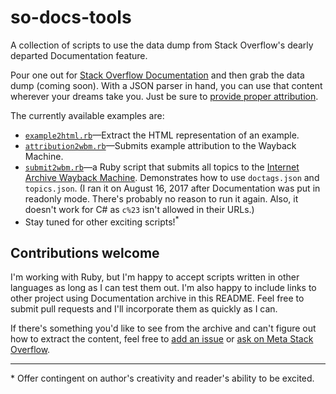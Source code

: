 # so-docs-tools
A collection of scripts to use the data dump from Stack Overflow's dearly departed Documentation feature.

Pour one out for [Stack Overflow Documentation](https://meta.stackoverflow.com/questions/354217/sunsetting-documentation) and then grab the data dump (coming soon). With a JSON parser in hand, you can use that content wherever your dreams take you. Just be sure to [provide proper attribution](https://meta.stackoverflow.com/questions/355115/documentation-is-read-only-what-s-next).

The currently available examples are:

* [`example2html.rb`](https://github.com/jericson/so-docs-tools/blob/master/examples/example2html.rb)&mdash;Extract the HTML representation of an example.
* [`attribution2wbm.rb`](https://github.com/jericson/so-docs-tools/blob/master/examples/attribution2wbm.rb)&mdash;Submits example attribution to the Wayback Machine.
* [`submit2wbm.rb`](https://github.com/jericson/so-docs-tools/blob/master/examples/submit2wbm.rb)&mdash;a Ruby script that submits all topics to the [Internet Archive Wayback Machine](https://web.archive.org/). Demonstrates how to use `doctags.json` and `topics.json`. (I ran it on August 16, 2017 after Documentation was put in readonly mode. There's probably no reason to run it again. Also, it doesn't work for C# as `c%23` isn't allowed in their URLs.)
* Stay tuned for other exciting scripts!<sup>*</sup>

## Contributions welcome

I'm working with Ruby, but I'm happy to accept scripts written in other languages as long as I can test them out. I'm also happy to include links to other project using Documentation archive in this README. Feel free to submit pull requests and I'll incorporate them as quickly as I can.

If there's something you'd like to see from the archive and can't figure out how to extract the content, feel free to [add an issue](https://github.com/jericson/so-docs-tools/issues) or [ask on Meta Stack Overflow](https://meta.stackoverflow.com/questions/ask?tags=documentation,feature-request).

---
\* Offer contingent on author's creativity and reader's ability to be excited.
